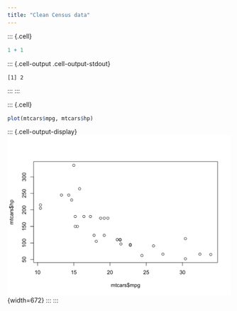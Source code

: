 ```yaml
---
title: "Clean Census data"
---
```



::: {.cell}

```{.r .cell-code}
1 + 1
```

::: {.cell-output .cell-output-stdout}

```
[1] 2
```


:::
:::

::: {.cell}

```{.r .cell-code}
plot(mtcars$mpg, mtcars$hp)
```

::: {.cell-output-display}
![](readme_files/figure-html/unnamed-chunk-2-1.png){width=672}
:::
:::
